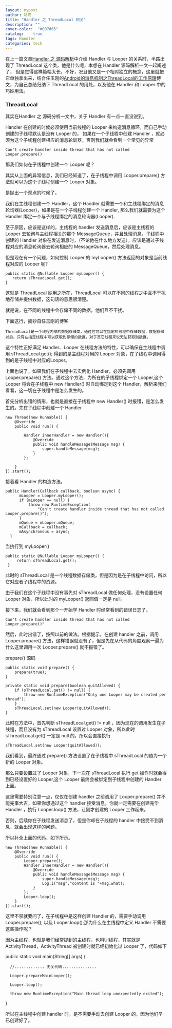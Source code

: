 ```yaml
---
layout: mypost
author: 咕咚
title: "Handler 之 ThreadLocal 相关"
description: ""
cover-color:  "#007d65"
catalog:    true
tags: Handler
categories: tech 
---
```

在上一篇文章[Handler 之 源码解析](/2016/03/10/handler_analysis_two.html)中介绍 Handler 与 Looper 的关系时，半路出现了 ThreadLocal 这个类，他是什么呢，本想在 Handler 源码解析一文一起阐述了，
但是觉得这样篇幅太长，不好，况且他又是一个相对独立的概念，这里就把它单独拿出来，结合任玉刚的[Android的消息机制之ThreadLocal的工作原理](http://blog.csdn.net/singwhatiwanna/article/details/48350919)博文，为自己总结归纳下 ThreadLocal 的用处，以及他在 Handler 和 Looper 中的巧妙用法。

### ThreadLocal

其实在Handler 之 源码分析一文中，关于 Handler 有一点一直没说到。

Handler 在创建的时候必须使用当前线程的 Looper 来构造消息循环，而自己手动创建的子线程默认是没有 Looper 的，
如果在一个子线程中创建 Handler ，就必须为这个子线程创建相应的消息轮训器，否则我们就会看到一个常见的异常

    Can't create handler inside thread that has not called Looper.prepare()

那我们如何在子线程中创建一个 Looper 呢？

其实从上面的异常信息，我们已经知道了，在子线程中调用 Looper.prepare() 方法就可以为这个子线程创建一个 Looper 对象。

是抛出一个观点的时候了。

我们在主线程创建一个 Handler，这个 Handler 就需要一个和主线程绑定的消息轮询器(Looper)，如果是在一个子线程创建一个 Handler,
那么我们就需要为这个 Handler 绑定一个与子线程绑定的消息轮询器(Looper).

至于原因，应该是这样的，主线程的 handler 发送消息后，应该是主线程的 Looper 去轮询与主线程相关的那个 MessageQueue，并且处理消息，子线程中创建的 Handler 对象在发送消息时，（不论他在什么地方发送），应该是通过子线程对应的消息轮询器去轮询相应的 MessageQueue，然后处理消息。

但是现在有一个问题，如何控制 Looper 的 myLooper() 方法返回的对象是当前线程对应的 Looper 呢?

    public static @Nullable Looper myLooper() {
       return sThreadLocal.get();
    }

这就是 ThreadLocal 妙用之所在，ThreadLocal 可以在不同的线程之中互不干扰地存储并提供数据，这句话的意思很清楚。

就是说，在不同的线程中会存储不同的数据，他们互不干扰。

下面这行，摘抄自任玉刚的博客

`ThreadLocal是一个线程内部的数据存储类，通过它可以在指定的线程中存储数据，数据存储以后，只有在指定线程中可以获取到存储的数据，对于其它线程来说无法获取到数据。`

这个特性正好满足 Handler、Looper 在线程方法的特性，可以确保在主线程中调用 sThreadLocal.get(); 得到的是主线程对用的 Looper 对象，在子线程中调用得到的是子线程中对应的Looper。

上面也说了，如果我们在子线程中去实例化 Handler，必须先调用 Looper.prepare() 方法。通过这个方法，为所在的子线程绑定一个 Looper,这个
Lopper 将会在子线程中 new Handler() 时自动绑定到这个 Handler，解析来我们看看，这一切在子线程中是怎么发生的。

首先分析出错的情形，也就是直接在子线程中 new Handler() 时报错，是怎么发生的。先在子线程中创建一个 Handler

    new Thread(new Runnable() {
        @Override
        public void run() {

            Handler innerHandler = new Handler(){
                @Override
                public void handleMessage(Message msg) {
                    super.handleMessage(msg);
                }
            };

        }
    }).start();

接着看 Handler 的构造方法。

    public Handler(Callback callback, boolean async) {
          mLooper = Looper.myLooper();
          if (mLooper == null) {
              throw new RuntimeException(
                  "Can't create handler inside thread that has not called Looper.prepare()");
          }
          mQueue = mLooper.mQueue;
          mCallback = callback;
          mAsynchronous = async;
      }

当执行到 myLooper()    

    public static @Nullable Looper myLooper() {
         return sThreadLocal.get();
     }

此时的 sThreadLocal 是一个线程数据存储类，但是因为是在子线程中访问，所以它对应者子线程中的资源。

由于我们在这个子线程中没有事先对 sThreadLocal 做任何处理，没有设置任何 Looper 对象，所以此时的 myLooper() 返回值一定是 null。

接下来，我们就会看到那个一开始学 Handler 时经常看到的错误日志了。

    Can't create handler inside thread that has not called Looper.prepare()"

然后，此时出错了，按照以前的做法。根据提示，在创建 handler 之前，调用Looper.prepare() 方法，这样错误就没有了，但是先在从代码的角度观察一遍为什么这里调用一次 Looper.prepare() 就不报错了。

prepare() 源码

    public static void prepare() {
        prepare(true);
    }

    private static void prepare(boolean quitAllowed) {
        if (sThreadLocal.get() != null) {
            throw new RuntimeException("Only one Looper may be created per thread");
        }
        sThreadLocal.set(new Looper(quitAllowed));
    }

此时在方法中，首先判断 sThreadLocal.get() != null ，因为现在的调用发生在子线程，而且没有为 sThreadLocal 设置过 Looper 对象，所以此时
sThreadLocal.get() 一定是 null 的，所以会直接执行

    sThreadLocal.set(new Looper(quitAllowed));

我们看到，最终通过 prepare() 方法设置了在子线程中 sThreadLocal 的值为一个新的 Looper 对象。

那么只要设置过了 Looper 对象，下一次在 sThreadLocal 执行 get 操作时就会得到已经设置好的 Looper,这个 Looper 最终会被绑定到子线程中创建的 Handler 上面。

这里需要特别注意一点，仅仅在创建 handler 之前调用了 Looper.prepare() 并不能完事大吉，如果你想通过这个 handler 接受消息，你就一定需要在创建完毕 Handler ，执行 Looper.loop() 方法，让刚才创建的 Looper 工作起来。

否则，后续你在子线程发送消息了，但是你却在子线程的 handler 中接受不到消息，就会出现这样的问题。

所以补全上面的代码，如下所示。

    new Thread(new Runnable() {
        @Override
        public void run() {
            Looper.prepare();
            Handler innerHandler = new Handler(){
                @Override
                public void handleMessage(Message msg) {
                    super.handleMessage(msg);
                    Log.i("msg","content is "+msg.what);
                }
            };
            Looper.loop();
        }
    }).start();

这里不禁就要问了，在子线程中是这样创建 Handler 的，需要手动调用 Looper.prepare(); 以及 Looper.loop();那为什么在主线程中定义 Handler 不需要这些操作呢？

因为主线程，也就是我们经常提到的主线程，也叫UI线程，其实就是 ActivityThread，ActivityThread 被创建时就已经初始化过 Looper 了，代码如下

  public static void main(String[] args) {

      //............. 无关代码...............

      Looper.prepareMainLooper();

      Looper.loop();

      throw new RuntimeException("Main thread loop unexpectedly exited");
  }

所以在主线程中创建 handler 时，是不需要手动去创建 Looper 的，因为他们早已创建好了。
